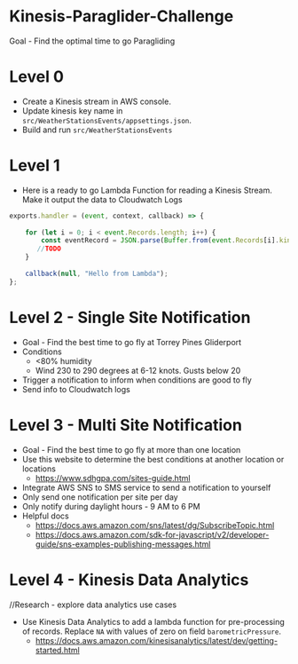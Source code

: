 # Kinesis-Paraglider-Challenge

Goal - Find the optimal time to go Paragliding

# Level 0

- Create a Kinesis stream in AWS console.
- Update kinesis key name in `src/WeatherStationsEvents/appsettings.json`.
- Build and run `src/WeatherStationsEvents`

# Level 1

 - Here is a ready to go Lambda Function for reading a Kinesis Stream. Make it output the data to Cloudwatch Logs

```javascript
exports.handler = (event, context, callback) => {
    
    for (let i = 0; i < event.Records.length; i++) {
        const eventRecord = JSON.parse(Buffer.from(event.Records[i].kinesis.data, 'base64'));
       //TODO
    }
    
    callback(null, "Hello from Lambda");
};
```

# Level 2 - Single Site Notification
- Goal - Find the best time to go fly at Torrey Pines Gliderport
- Conditions
  - <80% humidity
  - Wind 230 to 290 degrees at 6-12 knots. Gusts below 20
- Trigger a notification to inform when conditions are good to fly
- Send info to Cloudwatch logs

# Level 3 - Multi Site Notification
- Goal - Find the best time to go fly at more than one location
- Use this website to determine the best conditions at another location or locations
  - https://www.sdhgpa.com/sites-guide.html
- Integrate AWS SNS to SMS service to send a notification to yourself
- Only send one notification per site per day
- Only notify during daylight hours - 9 AM to 6 PM
- Helpful docs
  - https://docs.aws.amazon.com/sns/latest/dg/SubscribeTopic.html
  - https://docs.aws.amazon.com/sdk-for-javascript/v2/developer-guide/sns-examples-publishing-messages.html

# Level 4 - Kinesis Data Analytics
//Research - explore data analytics use cases
- Use Kinesis Data Analytics to add a lambda function for pre-processing of records. Replace `NA` with values of zero on field `barometricPressure`.
  - https://docs.aws.amazon.com/kinesisanalytics/latest/dev/getting-started.html